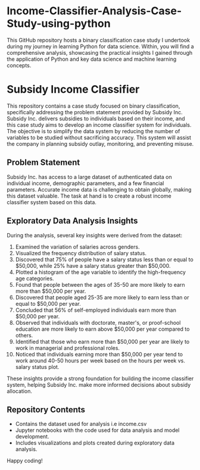 # Income-Classifier-Analysis-Case-Study-using-python
This GitHub repository hosts a binary classification case study I undertook during my journey in learning Python for data science. Within, you will find a comprehensive analysis, showcasing the practical insights I gained through the application of Python and key data science and machine learning concepts.
# Subsidy Income Classifier

This repository contains a case study focused on binary classification, specifically addressing the problem statement provided by Subsidy Inc. Subsidy Inc. delivers subsidies to individuals based on their income, and this case study aims to develop an income classifier system for individuals. The objective is to simplify the data system by reducing the number of variables to be studied without sacrificing accuracy. This system will assist the company in planning subsidy outlay, monitoring, and preventing misuse.

## Problem Statement

Subsidy Inc. has access to a large dataset of authenticated data on individual income, demographic parameters, and a few financial parameters. Accurate income data is challenging to obtain globally, making this dataset valuable. The task at hand is to create a robust income classifier system based on this data.

## Exploratory Data Analysis Insights

During the analysis, several key insights were derived from the dataset:

1. Examined the variation of salaries across genders.
2. Visualized the frequency distribution of salary status.
3. Discovered that 75% of people have a salary status less than or equal to $50,000, while 25% have a salary status greater than $50,000.
4. Plotted a histogram of the age variable to identify the high-frequency age categories.
5. Found that people between the ages of 35-50 are more likely to earn more than $50,000 per year.
6. Discovered that people aged 25-35 are more likely to earn less than or equal to $50,000 per year.
7. Concluded that 56% of self-employed individuals earn more than $50,000 per year.
8. Observed that individuals with doctorate, master's, or proof-school education are more likely to earn above $50,000 per year compared to others.
9. Identified that those who earn more than $50,000 per year are likely to work in managerial and professional roles.
10. Noticed that individuals earning more than $50,000 per year tend to work around 40-50 hours per week based on the hours per week vs. salary status plot.

These insights provide a strong foundation for building the income classifier system, helping Subsidy Inc. make more informed decisions about subsidy allocation.

## Repository Contents

-  Contains the dataset used for analysis i.e income.csv
-  Jupyter notebooks with the code used for data analysis and model development.
-  Includes visualizations and plots created during exploratory data analysis.


Happy coding!
